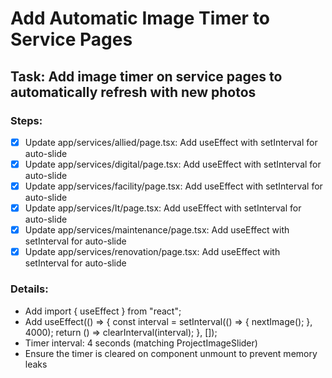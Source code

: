 # Add Automatic Image Timer to Service Pages

## Task: Add image timer on service pages to automatically refresh with new photos

### Steps:
- [x] Update app/services/allied/page.tsx: Add useEffect with setInterval for auto-slide
- [x] Update app/services/digital/page.tsx: Add useEffect with setInterval for auto-slide
- [x] Update app/services/facility/page.tsx: Add useEffect with setInterval for auto-slide
- [x] Update app/services/It/page.tsx: Add useEffect with setInterval for auto-slide
- [x] Update app/services/maintenance/page.tsx: Add useEffect with setInterval for auto-slide
- [x] Update app/services/renovation/page.tsx: Add useEffect with setInterval for auto-slide

### Details:
- Add import { useEffect } from "react";
- Add useEffect(() => { const interval = setInterval(() => { nextImage(); }, 4000); return () => clearInterval(interval); }, []);
- Timer interval: 4 seconds (matching ProjectImageSlider)
- Ensure the timer is cleared on component unmount to prevent memory leaks
